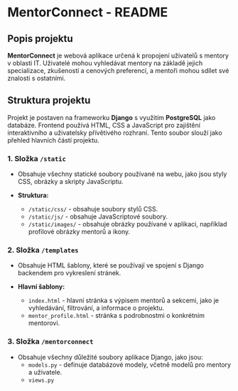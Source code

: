 # MentorConnect - README

## Popis projektu

**MentorConnect** je webová aplikace určená k propojení uživatelů s mentory v oblasti IT. Uživatelé mohou vyhledávat mentory na základě jejich specializace, zkušeností a cenových preferencí, a mentoři mohou sdílet své znalosti s ostatními.

## Struktura projektu

Projekt je postaven na frameworku **Django** s využitím **PostgreSQL** jako databáze. Frontend používá HTML, CSS a JavaScript pro zajištění interaktivního a uživatelsky přívětivého rozhraní. Tento soubor slouží jako přehled hlavních částí projektu.

### 1. **Složka `/static`**
   - Obsahuje všechny statické soubory používané na webu, jako jsou styly CSS, obrázky a skripty JavaScriptu.

   - **Struktura:**
     - `/static/css/` - obsahuje soubory stylů CSS.
     - `/static/js/` - obsahuje JavaScriptové soubory.
     - `/static/images/` - obsahuje obrázky používané v aplikaci, například profilové obrázky mentorů a ikony.

### 2. **Složka `/templates`**
   - Obsahuje HTML šablony, které se používají ve spojení s Django backendem pro vykreslení stránek.

   - **Hlavní šablony:**
     - `index.html` - hlavní stránka s výpisem mentorů a sekcemi, jako je vyhledávání, filtrování, a informace o projektu.
     - `mentor_profile.html` - stránka s podrobnostmi o konkrétním mentorovi.

### 3. **Složka `/mentorconnect`**
   - Obsahuje všechny důležité soubory aplikace Django, jako jsou:
     - `models.py` - definuje databázové modely, včetně modelů pro mentory a uživatele.
     - `views.py`
